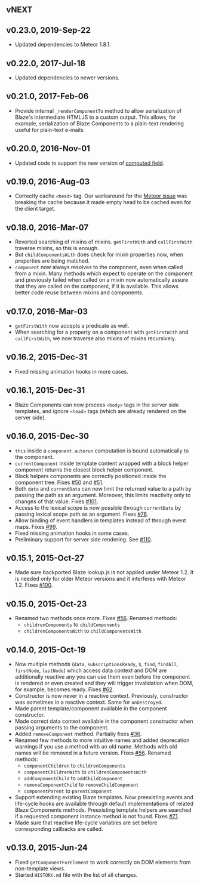 ## vNEXT

## v0.23.0, 2019-Sep-22

* Updated dependencies to Meteor 1.8.1.

## v0.22.0, 2017-Jul-18

* Updated dependencies to newer versions.

## v0.21.0, 2017-Feb-06

* Provide internal `_renderComponentTo` method to allow serialization of Blaze's intermediate HTMLJS
  to a custom output. This allows, for example, serialization of Blaze Components to a plain-text rendering
  useful for plain-text e-mails.

## v0.20.0, 2016-Nov-01

* Updated code to support the new version of [computed field](https://github.com/peerlibrary/meteor-computed-field).

## v0.19.0, 2016-Aug-03

* Correctly cache `<head>` tag. Our workaround for the
  [Meteor issue](https://github.com/meteor/meteor/issues/5913) was breaking the cache
  because it made empty head to be cached even for the client target.

## v0.18.0, 2016-Mar-07

* Reverted searching of mixins of mixins. `getFirstWith` and `callFirstWith` traverse mixins, so this is
  enough.
* But `childComponentsWith` does check for mixin properties now, when properties are being matched.
* `component` now always resolves to the component, even when called from a mixin.
  Many methods which expect to operate on the component and previously failed when called on a mixin
  now automatically assure that they are called on the component, if it is available.
  This allows better code reuse between mixins and components.

## v0.17.0, 2016-Mar-03

* `getFirstWith` now accepts a predicate as well.
* When searching for a property on a component with `getFirstWith` and `callFirstWith`,
  we now traverse also mixins of mixins recursively.

## v0.16.2, 2015-Dec-31

* Fixed missing animation hooks in more cases.

## v0.16.1, 2015-Dec-31

* Blaze Components can now process `<body>` tags in the server side templates, and ignore
  `<head>` tags (which are already rendered on the server side).

## v0.16.0, 2015-Dec-30

* `this` inside a `component.autorun` computation is bound automatically to the component.
* `currentComponent` inside template content wrapped with a block helper component returns
  the closest block helper component.
* Block helpers components are correctly positioned inside the component tree.
  Fixes [#50](https://github.com/peerlibrary/meteor-blaze-components/issues/50) and
  [#51](https://github.com/peerlibrary/meteor-blaze-components/issues/51).
* Both `data` and `currentData` can now limit the returned value to a path by passing the
  path as an argument. Moreover, this limits reactivity only to changes of that value.
  Fixes [#101](https://github.com/peerlibrary/meteor-blaze-components/issues/101).
* Access to the lexical scope is now possible through `currentData` by passing lexical
  scope path as an argument.
  Fixes [#76](https://github.com/peerlibrary/meteor-blaze-components/issues/76).
* Allow binding of event handlers in templates instead of through event maps.
  Fixes [#99](https://github.com/peerlibrary/meteor-blaze-components/issues/99).
* Fixed missing animation hooks in some cases.
* Preliminary support for server side rendering.
  See [#110](https://github.com/peerlibrary/meteor-blaze-components/issues/110).

## v0.15.1, 2015-Oct-27

* Made sure backported Blaze lookup.js is not applied under Meteor 1.2. It is needed only for older Meteor versions
  and it interferes with Meteor 1.2.
  Fixes [#100](https://github.com/peerlibrary/meteor-blaze-components/issues/100).

## v0.15.0, 2015-Oct-23

* Renamed two methods once more. Fixes [#56](https://github.com/peerlibrary/meteor-blaze-components/issues/94).
  Renamed methods:
    * `childrenComponents` to `childComponents`
    * `childrenComponentsWith` to `childComponentsWith`

## v0.14.0, 2015-Oct-19

* Now multiple methods (`data`, `subscriptionsReady`, `$`, `find`, `findAll`, `firstNode`, `lastNode`) which access
  data context and DOM are additionally reactive any you can use them even before the component is rendered or even
  created and they will trigger invalidation when DOM, for example, becomes ready.
  Fixes [#62](https://github.com/peerlibrary/meteor-blaze-components/issues/62).
* Constructor is now never in a reactive context. Previously, constructor was sometimes in a reactive context. Same
  for `onDestroyed`.
* Made parent template/component available in the component constructor.
* Made correct data context available in the component constructor when passing arguments to the component.
* Added `removeComponent` method. Partially fixes
  [#36](https://github.com/peerlibrary/meteor-blaze-components/issues/36).
* Renamed few methods to more intuitive names and added deprecation warnings if you use a method with an old name.
  Methods with old names will be removed in a future version.
  Fixes [#56](https://github.com/peerlibrary/meteor-blaze-components/issues/56).
  Renamed methods:
    * `componentChildren` to `childrenComponents`
    * `componentChildrenWith` to `childrenComponentsWith`
    * `addComponentChild` to `addChildComponent`
    * `removeComponentChild` to `removeChildComponent`
    * `componentParent` to `parentComponent`
* Support extending existing Blaze templates. Now preexisting events and life-cycle hooks are available through default
  implementations of related Blaze Components methods. Preexisting template helpers are searched if a requested
  component instance method is not found.
  Fixes [#71](https://github.com/peerlibrary/meteor-blaze-components/issues/71).
* Made sure that reactive life-cycle variables are set before corresponding callbacks are called.

## v0.13.0, 2015-Jun-24

* Fixed `getComponentForElement` to work correctly on DOM elements from non-template views.
* Started `HISTORY.md` file with the list of all changes.
